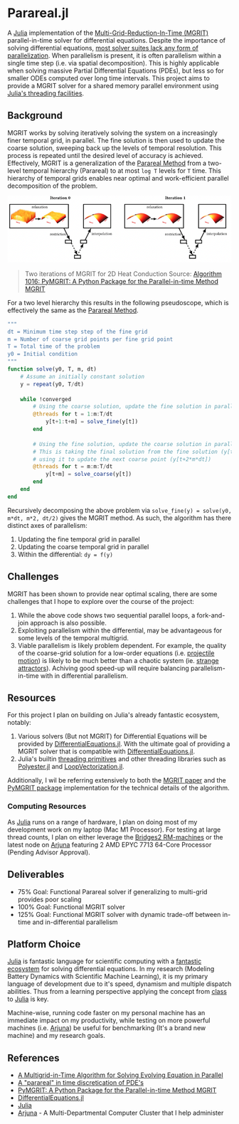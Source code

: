 # Parareal.jl

A [Julia] implementation of the [Multi-Grid-Reduction-In-Time (MGRIT)][MGRIT] parallel-in-time solver for differential equations.
Despite the importance of solving differential equations, [most solver suites lack any form of parallelization](https://www.stochasticlifestyle.com/comparison-differential-equation-solver-suites-matlab-r-julia-python-c-fortran/).
When parallelism is present, it is often parallelism within a single time step (i.e. via spatial decomposition).
This is highly applicable when solving massive Partial Differential Equations (PDEs), but less so for smaller ODEs computed over long time intervals.
This project aims to provide a MGRIT solver for a shared memory parallel environment using [Julia's threading facilities][julia-multithreading].


## Background

MGRIT works by solving iteratively solving the system on a increasingly finer temporal grid, in parallel.
The fine solution is then used to update the coarse solution, sweeping back up the levels of temporal resolution.
This process is repeated until the desired level of accuracy is achieved.
Effectively, MGRIT is a generalization of the [Parareal Method][Parareal] from a two-level temporal hierarchy (Parareal) to at most `log T` levels for `T` time.
This hierarchy of temporal grids enables near optimal and work-efficient parallel decomposition of the problem.

![Two Iterations of MGRIT](docs/assets/pymgrit_iteration.png)
> Two iterations of MGRIT for 2D Heat Conduction  Source: [Algorithm 1016: PyMGRIT: A Python Package for the
Parallel-in-time Method MGRIT][PyMGRIT]

For a two level hierarchy this results in the following pseudoscope, which is effectively the same as the [Parareal Method][Parareal].

```julia
"""
dt = Minimum time step step of the fine grid
m = Number of coarse grid points per fine grid point
T = Total time of the problem
y0 = Initial condition
"""
function solve(y0, T, m, dt)
    # Assume an initially constant solution
    y = repeat(y0, T/dt)

    while !converged
        # Using the coarse solution, update the fine solution in parallel
        @threads for t = 1:m:T/dt
            y[t+1:t+m] = solve_fine(y[t])
        end

        # Using the fine solution, update the coarse solution in parallel
        # This is taking the final solution from the fine solution (y[t+m*dt]) and
        # using it to update the next coarse point (y[t+2*m*dt])
        @threads for t = m:m:T/dt
            y[t+m] = solve_coarse(y[t])
        end
    end
end
```

Recursively decomposing the above problem via `solve_fine(y) = solve(y0, m*dt, m*2, dt/2)` gives the MGRIT method.
As such, the algorithm has there distinct axes of parallelism:

1. Updating the fine temporal grid in parallel
2. Updating the coarse temporal grid in parallel
3. Within the differential: `dy = f(y)`

## Challenges

MGRIT has been shown to provide near optimal scaling, there are some challenges that I hope to explore over the course of the project:

1. While the above code shows two sequential parallel loops, a fork-and-join approach is also possible.
2. Exploiting parallelism within the differential, may be advantageous for some levels of the temporal multigrid.
3. Viable parallelism is likely problem dependent. For example, the quality of the coarse-grid solution for a low-order equations (i.e. [projectile motion](https://en.wikipedia.org/wiki/Projectile_motion)) is likely to be much better than a chaotic system (ie. [strange attractors](https://en.wikipedia.org/wiki/Attractor#Strange_attractor)). Achiving good speed-up will require balancing parallelism-in-time with in differential parallelism.

## Resources

For this project I plan on building on Julia's already fantastic ecosystem, notably:

1. Various solvers (But not MGRIT) for Differential Equations will be provided by [DifferentialEquations.jl][DiffEq.jl]. With the ultimate goal of providing a MGRIT solver that is compatible with [DifferentialEquations.jl][DiffEq.jl].
2. Julia's builtin [threading primitives][julia-multithreading] and other threading libraries such as [Polyester.jl](https://github.com/JuliaSIMD/Polyester.jl) and [LoopVectorization.jl](https://github.com/JuliaSIMD/LoopVectorization.jl).

Additionally, I wil be referring extensively to both the [MGRIT paper][MGRIT] and the [PyMGRIT package][PyMGRIT] implementation for the technical details of the algorithm.

### Computing Resources

As [Julia] runs on a range of hardware, I plan on doing most of my development work on my laptop (Mac M1 Processor).
For testing at large thread counts, I plan on either leverage the [Bridges2 RM-machines](https://www.psc.edu/resources/bridges-2/) or the latest node on [Arjuna] featuring 2 AMD EPYC 7713 64-Core Processor (Pending Advisor Approval).

## Deliverables

- 75% Goal: Functional Parareal solver if generalizing to multi-grid provides poor scaling
- 100% Goal: Functional MGRIT solver
- 125% Goal: Functional MGRIT solver with dynamic trade-off between in-time and in-differential parallelism

## Platform Choice

[Julia] is fantastic language for scientific computing with a [fantastic ecosystem](https://www.stochasticlifestyle.com/comparison-differential-equation-solver-suites-matlab-r-julia-python-c-fortran/) for solving differential equations.
In my research (Modeling Battery Dynamics with Scientific Machine Learning), it is my primary language of development due to it's speed, dynamism and multiple dispatch abilities.
Thus from a learning perspective applying the concept from [class](https://www.cs.cmu.edu/afs/cs/academic/class/15418-s22/www/index.html) to [Julia] is key.

Machine-wise, running code faster on my personal machine has an immediate impact on my productivity, while testing on more powerful machines (i.e. [Arjuna]) be useful for benchmarking (It's a brand new machine) and my research goals.

## References

- [A Multigrid-in-Time Algorithm for Solving Evolving Equation in Parallel][MGRIT]
- [A "parareal" in time discretication of PDE's][Parareal]
- [PyMGRIT: A Python Package for the Parallel-in-time Method MGRIT][PyMGRIT]
- [DifferentialEquations.jl][DiffEq.jl]
- [Julia]
- [Arjuna] - A Multi-Departmental Computer Cluster that I help administer

[Julia]: https://julialang.org/
[MGRIT]: https://www.osti.gov/servlets/purl/1073108
[Parareal]: https://doi.org/10.1016/S0764-4442(00)01793-6
[PyMGRIT]: https://dl.acm.org/doi/pdf/10.1145/3446979
[DiffEq.jl]: https://diffeq.sciml.ai/stable/
[julia-multithreading]: https://docs.julialang.org/en/v1/manual/multi-threading/
[Arjuna]: https://arjunacluster.github.io/ArjunaUsers/
